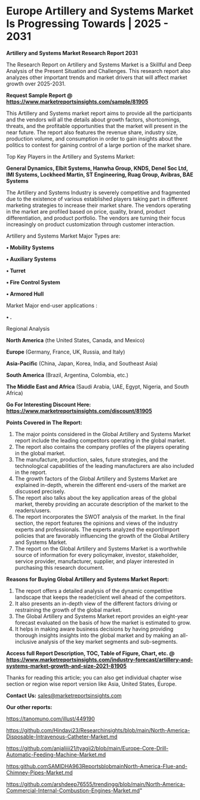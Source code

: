 # Europe Artillery and Systems Market Is Progressing Towards | 2025 - 2031

<strong>Artillery and Systems Market Research Report 2031</strong>

The Research Report on Artillery and Systems Market is a Skillful and Deep Analysis of the Present Situation and Challenges. This research report also analyzes other important trends and market drivers that will affect market growth over 2025-2031.

<strong>Request Sample Report @ <a href=https://www.marketreportsinsights.com/sample/81905>https://www.marketreportsinsights.com/sample/81905</a></strong>

This Artillery and Systems market report aims to provide all the participants and the vendors will all the details about growth factors, shortcomings, threats, and the profitable opportunities that the market will present in the near future. The report also features the revenue share, industry size, production volume, and consumption in order to gain insights about the politics to contest for gaining control of a large portion of the market share.

Top Key Players in the Artillery and Systems Market:

<strong>General Dynamics, Elbit Systems, Hanwha Group, KNDS, Denel Soc Ltd, IMI Systems, Lockheed Martin, ST Engineering, Ruag Group, Avibras, BAE Systems</strong>

The Artillery and Systems Industry is severely competitive and fragmented due to the existence of various established players taking part in different marketing strategies to increase their market share. The vendors operating in the market are profiled based on price, quality, brand, product differentiation, and product portfolio. The vendors are turning their focus increasingly on product customization through customer interaction.

Artillery and Systems Market Major Types are:

<strong>• Mobility Systems

• Auxiliary Systems

• Turret

• Fire Control System

• Armored Hull</strong>

Market Major end-user applications :

<strong>• .</strong>

Regional Analysis

</u><strong><b>North America</b></strong> (the United States, Canada, and Mexico)

<strong><b>Europe </b></strong>(Germany, France, UK, Russia, and Italy)

<strong><b>Asia-Pacific</b></strong> (China, Japan, Korea, India, and Southeast Asia)

<strong><b>South America</b></strong> (Brazil, Argentina, Colombia, etc.)

<strong><b>The Middle East and Africa</b></strong> (Saudi Arabia, UAE, Egypt, Nigeria, and South Africa)

<strong>Go For Interesting Discount Here: <a href=https://www.marketreportsinsights.com/discount/81905>https://www.marketreportsinsights.com/discount/81905</a></strong>

<strong>Points Covered in The Report:</strong>
<ol>
  <li>The major points considered in the Global Artillery and Systems Market report include the leading competitors operating in the global market.</li>
  <li>The report also contains the company profiles of the players operating in the global market.</li>
  <li>The manufacture, production, sales, future strategies, and the technological capabilities of the leading manufacturers are also included in the report.</li>
  <li>The growth factors of the Global Artillery and Systems Market are explained in-depth, wherein the different end-users of the market are discussed precisely.</li>
  <li>The report also talks about the key application areas of the global market, thereby providing an accurate description of the market to the readers/users.</li>
  <li>The report incorporates the SWOT analysis of the market. In the final section, the report features the opinions and views of the industry experts and professionals. The experts analyzed the export/import policies that are favorably influencing the growth of the Global Artillery and Systems Market.</li>
  <li>The report on the Global Artillery and Systems Market is a worthwhile source of information for every policymaker, investor, stakeholder, service provider, manufacturer, supplier, and player interested in purchasing this research document.</li>
</ol>
<strong>Reasons for Buying Global Artillery and Systems Market Report:</strong>

<ol>
  <li>The report offers a detailed analysis of the dynamic competitive landscape that keeps the reader/client well ahead of the competitors.</li>
  <li>It also presents an in-depth view of the different factors driving or restraining the growth of the global market.</li>
  <li>The Global Artillery and Systems Market report provides an eight-year forecast evaluated on the basis of how the market is estimated to grow.</li>
  <li>It helps in making aware business decisions by having providing thorough insights insights into the global market and by making an all-inclusive analysis of the key market segments and sub-segments.</li>
</ol>
<strong>Access full Report Description, TOC, Table of Figure, Chart, etc. @ <a href=https://www.marketreportsinsights.com/industry-forecast/artillery-and-systems-market-growth-and-size-2021-81905>https://www.marketreportsinsights.com/industry-forecast/artillery-and-systems-market-growth-and-size-2021-81905</a></strong>


Thanks for reading this article; you can also get individual chapter wise section or region wise report version like Asia, United States, Europe.

<strong>Contact Us:</strong>
sales@marketreportsinsights.com

<strong>Our other reports:</strong>

<a href=https://tanomuno.com/illust/449190>https://tanomuno.com/illust/449190</a>

<a href=https://github.com/Hindavi23/Researchinsights/blob/main/North-America-Disposable-Intravenous-Catheter-Market.md>https://github.com/Hindavi23/Researchinsights/blob/main/North-America-Disposable-Intravenous-Catheter-Market.md</a>

<a href=https://github.com/anjaliiii21/tyagii2/blob/main/Europe-Core-Drill-Automatic-Feeding-Machine-Market.md>https://github.com/anjaliiii21/tyagii2/blob/main/Europe-Core-Drill-Automatic-Feeding-Machine-Market.md</a>

<a href=https:github.comSAMIDHA963ReportsblobmainNorth-America-Flue-and-Chimney-Pipes-Market.md>https:github.comSAMIDHA963ReportsblobmainNorth-America-Flue-and-Chimney-Pipes-Market.md</a>

<a href=https://github.com/arshdeep76555/trendingg/blob/main/North-America-Commercial-Internal-Combustion-Engines-Market.md>https://github.com/arshdeep76555/trendingg/blob/main/North-America-Commercial-Internal-Combustion-Engines-Market.md</a>"
